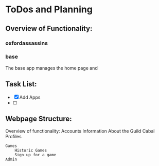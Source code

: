 # ToDos and Planning

## Overview of Functionality:
### oxfordassassins

### base
The base app manages the home page and 


## Task List:
- [X] Add Apps
- [ ] 

## Webpage Structure:
Overview of functionality:
    Accounts
    Information
        About the Guild
        Cabal Profiles
        
    Games
        Historic Games
        Sign up for a game
    Admin



